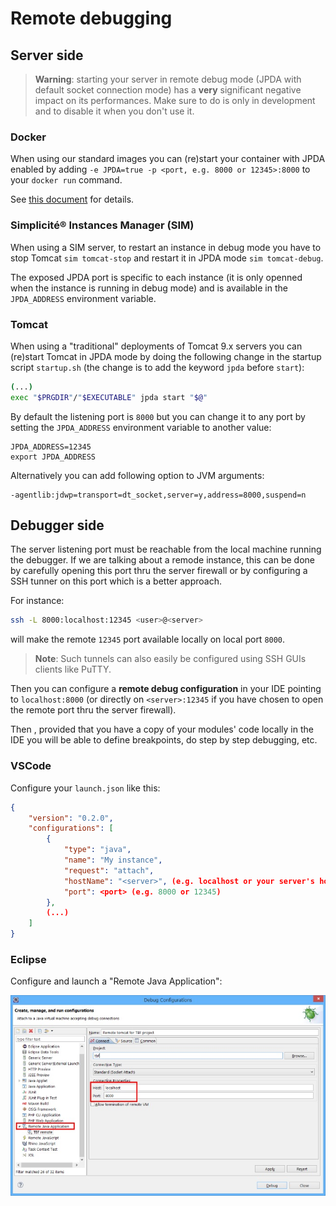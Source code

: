 Remote debugging
================

<h2 id="server">Server side</h2>

> **Warning**: starting your server in remote debug mode (JPDA with default socket connection mode) has a **very** significant negative
> impact on its performances. Make sure to do is only in development and to disable it when you don't use it.

<h3 id="docker">Docker</h3>

When using our standard images you can (re)start your container with JPDA enabled by adding
`-e JPDA=true -p <port, e.g. 8000 or 12345>:8000` to your `docker run` command.

See [this document](/lesson/docs/operation/docker) for details.

<h3 id="sim">Simplicit&eacute;&reg; Instances Manager (SIM)</h3>

When using a SIM server, to restart an instance in debug mode you have to stop Tomcat `sim tomcat-stop` and restart it in JPDA mode `sim tomcat-debug`.

The exposed JPDA port is specific to each instance (it is only openned when the instance is running in debug mode) and is available in the `JPDA_ADDRESS` environment variable.
 
<h3 id="tomcat">Tomcat</h3>

When using a "traditional" deployments of Tomcat 9.x servers you can (re)start Tomcat in JPDA mode by doing the following change
in the startup script `startup.sh` (the change is to add the keyword `jpda` before `start`):

```bash
(...)
exec "$PRGDIR"/"$EXECUTABLE" jpda start "$@"
```

By default the listening port is `8000` but you can change it to any port by setting the `JPDA_ADDRESS` environment variable
to another value:

```
JPDA_ADDRESS=12345
export JPDA_ADDRESS
```

Alternatively you can add following option to JVM arguments:

```
-agentlib:jdwp=transport=dt_socket,server=y,address=8000,suspend=n
```

<h2 id="debugger">Debugger side</h2>

The server listening port must be reachable from the local machine running the debugger. If we are talking about a remode instance,
this can be done by carefully opening this port thru the server firewall or by configuring a SSH tunner on this port which is a better approach.

For instance:

```bash
ssh -L 8000:localhost:12345 <user>@<server>
```

will make the remote `12345` port available locally on local port `8000`.

> **Note**: Such tunnels can also easily be configured using SSH GUIs clients like PuTTY.

Then you can configure a **remote debug configuration** in your IDE pointing to `localhost:8000`
(or directly on `<server>:12345` if you have chosen to open the remote port thru the server firewall).

Then , provided that you have a copy of your modules' code locally in the IDE you will be able to define
breakpoints, do step by step debugging, etc.

### VSCode

Configure your `launch.json` like this:

```json
{
    "version": "0.2.0",
    "configurations": [
        {
            "type": "java",
            "name": "My instance",
            "request": "attach",
            "hostName": "<server>", (e.g. localhost or your server's hostname or IP address)
            "port": <port> (e.g. 8000 or 12345)
        },
        (...)
    ]
}
```

### Eclipse

Configure and launch a "Remote Java Application":

![](remote-debug.jpg)
